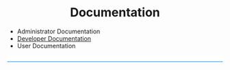 <h1 align="center">Documentation</h1>

* Administrator Documentation
* [Developer Documentation](./developer/developer.md)
* User Documentation

![divider](../divider.png)
